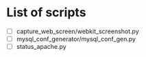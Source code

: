 # List of scripts #

- [ ] capture_web_screen/webkit_screenshot.py
- [ ] mysql_conf_generator/mysql_conf_gen.py
- [ ] status_apache.py